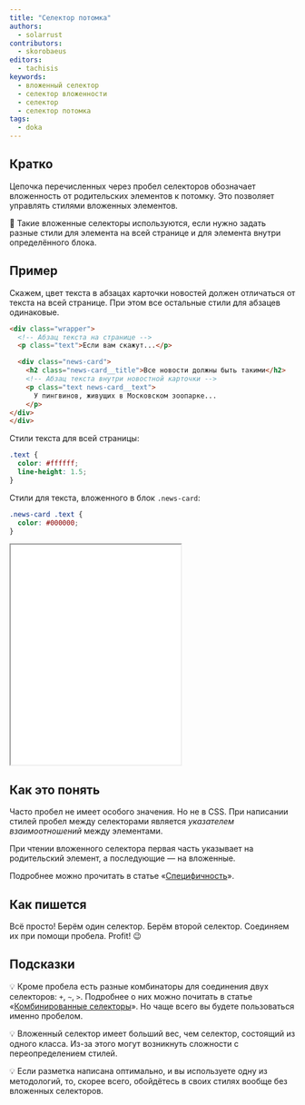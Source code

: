 ```yaml
---
title: "Селектор потомка"
authors:
  - solarrust
contributors:
  - skorobaeus
editors:
  - tachisis
keywords:
  - вложенный селектор
  - селектор вложенности
  - селектор
  - селектор потомка
tags:
  - doka
---
```


## Кратко

Цепочка перечисленных через пробел селекторов обозначает вложенность от родительских элементов к потомку. Это позволяет управлять стилями вложенных элементов.

🤖 Такие вложенные селекторы используются, если нужно задать разные стили для элемента на всей странице и для элемента внутри определённого блока.

## Пример

Скажем, цвет текста в абзацах карточки новостей должен отличаться от текста на всей странице. При этом все остальные стили для абзацев одинаковые.

```html
<div class="wrapper">
  <!-- Абзац текста на странице -->
  <p class="text">Если вам скажут...</p>

  <div class="news-card">
    <h2 class="news-card__title">Все новости должны быть такими</h2>
    <!-- Абзац текста внутри новостной карточки -->
    <p class="text news-card__text">
      У пингвинов, живущих в Московском зоопарке...
    </p>
</div>
</div>
```

Стили текста для всей страницы:

```css
.text {
  color: #ffffff;
  line-height: 1.5;
}
```

Стили для текста, вложенного в блок `.news-card`:

```css
.news-card .text {
  color: #000000;
}
```

<iframe title="Селектор потомка" src="demos/nested-selector/" height="388" sandbox></iframe>

## Как это понять

Часто пробел не имеет особого значения. Но не в CSS. При написании стилей пробел между селекторами является _указателем взаимоотношений_ между элементами.

При чтении вложенного селектора первая часть указывает на родительский элемент, а последующие — на вложенные.

Подробнее можно прочитать в статье «[Специфичность](/css/specificity)».

## Как пишется

Всё просто! Берём один селектор. Берём второй селектор. Соединяем их при помощи пробела. Profit! 😉

## Подсказки

💡 Кроме пробела есть разные комбинаторы для соединения двух селекторов: `+`, `~`, `>`. Подробнее о них можно почитать в статье «[Комбинированные селекторы](/css/combined-selectors)». Но чаще всего вы будете пользоваться именно пробелом.

💡 Вложенный селектор имеет больший вес, чем селектор, состоящий из одного класса. Из-за этого могут возникнуть сложности с переопределением стилей.

💡 Если разметка написана оптимально, и вы используете одну из методологий, то, скорее всего, обойдётесь в своих стилях вообще без вложенных селекторов.
